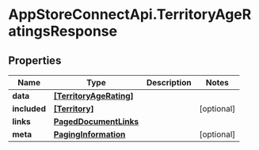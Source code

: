 # AppStoreConnectApi.TerritoryAgeRatingsResponse

## Properties

Name | Type | Description | Notes
------------ | ------------- | ------------- | -------------
**data** | [**[TerritoryAgeRating]**](TerritoryAgeRating.md) |  | 
**included** | [**[Territory]**](Territory.md) |  | [optional] 
**links** | [**PagedDocumentLinks**](PagedDocumentLinks.md) |  | 
**meta** | [**PagingInformation**](PagingInformation.md) |  | [optional] 


